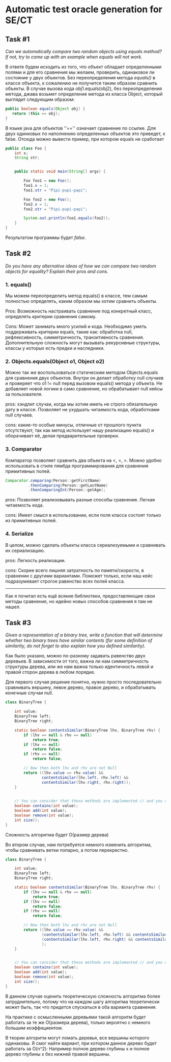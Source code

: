 

# Automatic test oracle generation for SE/CT

## Task #1

_Can we automatically compare two random objects using equals method? If not, try to come up with an example when equals will not work._

В ответе будем исходить из того, что объект обладает определенными полями и для его сравнения мы желаем, проверить, одинаковое ли состояние у двух объектов. Без переопределения метода _equals()_ в классе объекта, к сожалению не получится таким образом сравнить объекты. В случае вызова кода obj1.equals(obj2), без переопределения метода, джава возьмет определение метода из класса Object, который выглядит следующим образом:

```java
public boolean equals(Object obj) {
   return (this == obj);
}
```

В языке java для объектов ''=='' означает сравнение по ссылке. Для двух одинковых по наполнению определенных объектов это приведет, к false. Отсюда можно вывести пример, при котором equals не сработает

```java
public class Foo {
    int x;
    String str;


    public static void main(String[] args) {

        Foo foo1 = new Foo();
        foo1.x = 1;
        foo1.str = "Pipi-pupi-papi";

        Foo foo2 = new Foo();
        foo2.x = 1;
        foo2.str = "Pipi-pupi-papi";

        System.out.println(foo1.equals(foo2));
    }
}
```

Результатом программы будет _false_.

## Task #2

_Do you have any alternative ideas of how we can compare two random objects for equality? Explain their pros and cons._

### 1. equals()

Мы можем переопределить метод equals() в классе, тем самым полностью определять, каким образом мы хотим сравнить объекты.

Pros: Возможность настраивать сравнение под конкретный класс, определять критерии сравнения самому.

Cons: Может занимать много усилий и кода. Необходимо уметь поддерживать критерии equals, такие как: обработка null, рефлексивность, симметричность, транзитивность сравнения. Дополнительную сложность могут вызывать рекурсивные структуры, классы у которых есть предки и наследники.

### 2. Objects.equals(Object o1, Object o2)

Можно так же воспользоваться статическим методом Objects.equals для сравнения двух объектов. Внутри он делает обработку null случаев и проверяет что o1 != null перед вызовом equals() метода у объекта. Не добавляет новой логики в само сравнение, но обрабатывает null кейсы за пользователя.

pros: хэндлит случаи, когда мы хотим иметь не строго обязательную дату в классе. Позволяет не ухудшать читаемость кода, обработками null случаев.

cons: какие-то особые минусы, отличные от прошлого пункта отсутствуют, так как метод использует нашу реализацию equals() и оборачивает её, делая предварительные проверки.

### 3. Comparator

Компаратор позволяет сравнить два объекта на <, =, >. Можно удобно использовать в стиле лямбда программирования для сравнения примитивных полей.

```java
Comparator.comparing(Person::getFirstName)
          .thenComparing(Person::getLastName)
          .thenComparingInt(Person::getAge);
```

pros: Позволяет реализовывать разные способы сравнения. Легкая читаемость кода. 

cons: Имеет смысл в использовании, если поля класса состоят только из примитивных полей.

### 4. Serialize

В целом, можно сделать объекты класса сериализуемыми и сравнивать их сериализацию.

pros: Легкость реализации.

cons: Скорее всего лишняя затратность по памяти/скорости, в сравнении с другими вариантами. Поможет только, если наш кейс подразумевает строгое равенство всех полей класса.

__________

Как я почитал есть ещё всякие библиотеки, предоставляющие свои методы сравнения, но идейно новых способов сравнения я там не нашел.

## Task #3

_Given a representation of a binary tree, write a function that will determine whether two binary trees have similar contents (for some definition of similarity, do not forget to also explain how you defined similarity)._

Как было указано, можно по-разному задавать равенство двух деревьев. В зависимости от того, важна ли нам симметричность структуры дерева, или же нам важна только идентичность левой и правой сторон дерева в любом порядке. 

Для первого случая решение понятно, нужно просто последовательно сравнивать вершину, левое дерево, правое дерево, и обрабатывать конечные случаи null.

```java
class BinaryTree {

    int value;
    BinaryTree left;
    BinaryTree right;

    static boolean contentsSimilar(BinaryTree lhv, BinaryTree rhv) {
        if (lhv == null & rhv == null)
            return true;
        if (lhv == null)
            return false;
        if (rhv == null)
            return false;

        // Now then both lhv and rhv are not Null
        return ((lhv.value == rhv.value) &&
                contentsSimilar(lhv.left, rhv.left) &&
                contentsSimilar(lhv.right, rhv.right));
    }
    

    // You can consider that these methods are implemented // and you can use them if needed
    boolean contains(int value);
    boolean add(int value);
    boolean remove(int value);
    int size();
}
```

Сложность алгоритма будет O(размер дерева)

Во втором случае, нам потребуется немного изменить алгоритма, чтобы сравнивать ветки попарно, а потом перекрестно.

```java
class BinaryTree {

    int value;
    BinaryTree left;
    BinaryTree right;

    static boolean contentsSimilar(BinaryTree lhv, BinaryTree rhv) {
        if (lhv == null & rhv == null)
            return true;
        if (lhv == null)
            return false;
        if (rhv == null)
            return false;

        // Now then both lhv and rhv are not Null
        return ((lhv.value == rhv.value) &&
                (contentsSimilar(lhv.left, rhv.left) && contentsSimilar(lhv.right, rhv.right)) ||
                (contentsSimilar(lhv.left, rhv.right) && contentsSimilar(lhv.right, rhv.left))
                );
    }


    // You can consider that these methods are implemented // and you can use them if needed
    boolean contains(int value);
    boolean add(int value);
    boolean remove(int value);
    int size();
}
```

В данном случае оценить теоретическую сложность алгоритма более затруднительно, потому что на каждом шагу алгоритма теоретически может быть, так что придется спускаться в оба варианта сравнения.

На практике с осмысленными деревьями такой алгоритм будет работать за те же O(размера дерева), только вероятно с немного большим коэффициентом.

В теории алгоритм могут ломать деревья, все вершины которого одинаковы. Я смог найти вариант, при котором данное дерево будет работать за O(n^2): Например полное дерево глубины x и полное дерево глубины x без нижней правой вершины.
